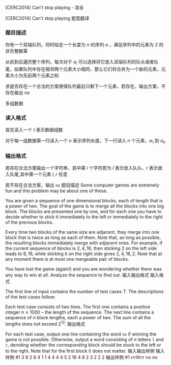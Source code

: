 



[CERC2014] Can't stop playing - 洛谷














[CERC2014] Can't stop playing
题意翻译
### 题目描述
你有一个双端队列，同时给定一个长度为 $n$ 的序列 $a$ ，满足序列中的元素为 2 的非负整数幂  

从前到后遍历整个序列，每次对于 $a_i$ 可以选择将它放入双端队列的队头或者队尾，如果队列中存在相邻两个元素大小相同，那么它们将合并为一个新的元素，元素大小为先前两个元素之和

求是否存在一个合法的方案使得队列最后只剩下一个元素，若存在，输出方案，不存在输出 $no$

多组数据

### 读入格式

首先读入一个 $t$ 表示数据组数

对于每一组数据第一行读入一个 $n$ 表示序列长度，下一行读入 $n$ 个元素，$a_1$ 到 $a_n$ 

### 输出格式

若存在合法方案输出一个字符串，其中第 $i$ 个字符若为 $l$ 表示放入队头，$r$ 表示放入队尾,其中第一个元素 $l,r$ 任意

若不存在合法方案，输出 `no`
题目描述
Some computer games are extremely fun and this problem may be about one of these.

You are given a sequence of one dimensional blocks, each of length that is a power of two.
The goal of the game is to merge all the blocks into one big block. The blocks are presented
one by one, and for each one you have to decide whether to stick it immediately to the left or
immediately to the right of the previous blocks.

Every time two blocks of the same size are adjacent, they merge into one block that is twice
as long as each of them. Note that, as long as possible, the resulting blocks immediately merge
with adjacent ones. For example, if the current sequence of blocks is $2, 4, 16$, then sticking $2$ on
the left side leads to $8, 16$, while sticking it on the right side gives $2, 4, 16, 2$. Note that at any
moment there is at most one mergeable pair of blocks.

You have lost the game (again!) and you are wondering whether there was any way to win at all. Analyze the sequence to find out.
输入输出格式
输入格式

The first line of input contains the number of test cases $T$. The descriptions of the test cases follow:

Each test case consists of two lines. The first one contains a positive integer $n \leq 1 000$ – the
length of the sequence. The next line contains a sequence of $n$ block lengths, each a power of two. The sum of all the lengths does not exceed $2^{13}$.
输出格式

For each test case, output one line containing the word $\texttt{no}$ if winning the game is not possible. Otherwise, output a word consisting of $n$ letters $\texttt{l}$ and $\texttt{r}$, denoting whether the corresponding block should be stuck to the left or to the right. Note that for the first block it does not matter.
输入输出样例
输入样例 #1
3
9
2 8 4 1 1 4 4 4 4
5
2 16 4 8 2
3
2 2 2
输出样例 #1
rrrlllrrr
no
no






